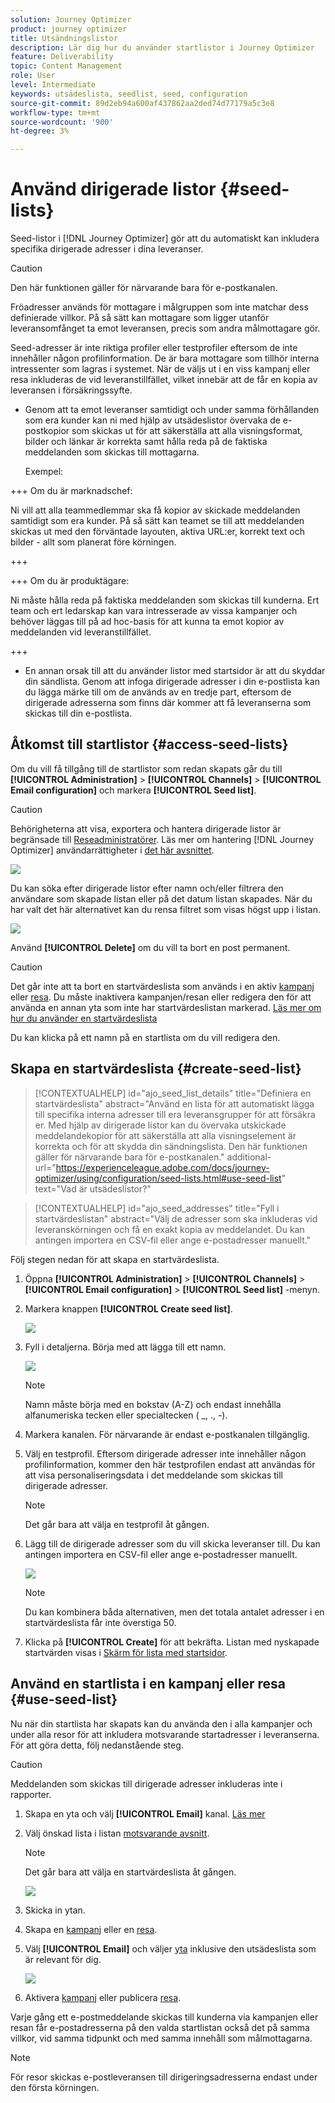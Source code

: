 ```yaml
---
solution: Journey Optimizer
product: journey optimizer
title: Utsändningslistor
description: Lär dig hur du använder startlistor i Journey Optimizer
feature: Deliverability
topic: Content Management
role: User
level: Intermediate
keywords: utsädeslista, seedlist, seed, configuration
source-git-commit: 89d2eb94a600af437862aa2ded74d77179a5c3e8
workflow-type: tm+mt
source-wordcount: '900'
ht-degree: 3%

---
```


# Använd dirigerade listor {#seed-lists}

Seed-listor i [!DNL Journey Optimizer] gör att du automatiskt kan inkludera specifika dirigerade adresser i dina leveranser.

>[!CAUTION]
>
>Den här funktionen gäller för närvarande bara för e-postkanalen.

Fröadresser används för mottagare i målgruppen som inte matchar dess definierade villkor. På så sätt kan mottagare som ligger utanför leveransomfånget ta emot leveransen, precis som andra målmottagare gör.

Seed-adresser är inte riktiga profiler eller testprofiler eftersom de inte innehåller någon profilinformation. De är bara mottagare som tillhör interna intressenter som lagras i systemet. När de väljs ut i en viss kampanj eller resa inkluderas de vid leveranstillfället, vilket innebär att de får en kopia av leveransen i försäkringssyfte.

* Genom att ta emot leveranser samtidigt och under samma förhållanden som era kunder kan ni med hjälp av utsädeslistor övervaka de e-postkopior som skickas ut för att säkerställa att alla visningsformat, bilder och länkar är korrekta samt hålla reda på de faktiska meddelanden som skickas till mottagarna.

  Exempel:

+++ Om du är marknadschef:

  Ni vill att alla teammedlemmar ska få kopior av skickade meddelanden samtidigt som era kunder. På så sätt kan teamet se till att meddelanden skickas ut med den förväntade layouten, aktiva URL:er, korrekt text och bilder - allt som planerat före körningen.

+++

+++ Om du är produktägare:

  Ni måste hålla reda på faktiska meddelanden som skickas till kunderna. Ert team och ert ledarskap kan vara intresserade av vissa kampanjer och behöver läggas till på ad hoc-basis för att kunna ta emot kopior av meddelanden vid leveranstillfället.

+++

* En annan orsak till att du använder listor med startsidor är att du skyddar din sändlista. Genom att infoga dirigerade adresser i din e-postlista kan du lägga märke till om de används av en tredje part, eftersom de dirigerade adresserna som finns där kommer att få leveranserna som skickas till din e-postlista.

## Åtkomst till startlistor {#access-seed-lists}

Om du vill få tillgång till de startlistor som redan skapats går du till **[!UICONTROL Administration]** > **[!UICONTROL Channels]** > **[!UICONTROL Email configuration]** och markera **[!UICONTROL Seed list]**.

>[!CAUTION]
>
>Behörigheterna att visa, exportera och hantera dirigerade listor är begränsade till [Reseadministratörer](../administration/ootb-product-profiles.md#journey-administrator). Läs mer om hantering [!DNL Journey Optimizer] användarrättigheter i [det här avsnittet](../administration/permissions-overview.md).

![](assets/seed-list-access.png)

Du kan söka efter dirigerade listor efter namn och/eller filtrera den användare som skapade listan eller på det datum listan skapades. När du har valt det här alternativet kan du rensa filtret som visas högst upp i listan.

![](assets/seed-list-filtering.png)

Använd **[!UICONTROL Delete]** om du vill ta bort en post permanent.

>[!CAUTION]
>
>Det går inte att ta bort en startvärdeslista som används i en aktiv [kampanj](../campaigns/review-activate-campaign.md) eller [resa](../building-journeys/publishing-the-journey.md). Du måste inaktivera kampanjen/resan eller redigera den för att använda en annan yta som inte har startvärdeslistan markerad. [Läs mer om hur du använder en startvärdeslista](#use-seed-list)

Du kan klicka på ett namn på en startlista om du vill redigera den. <!--Use the **[!UICONTROL Edit]** button to edit a seed list.-->

## Skapa en startvärdeslista {#create-seed-list}

>[!CONTEXTUALHELP]
>id="ajo_seed_list_details"
>title="Definiera en startvärdeslista"
>abstract="Använd en lista för att automatiskt lägga till specifika interna adresser till era leveransgrupper för att försäkra er. Med hjälp av dirigerade listor kan du övervaka utskickade meddelandekopior för att säkerställa att alla visningselement är korrekta och för att skydda din sändningslista. Den här funktionen gäller för närvarande bara för e-postkanalen."
>additional-url="https://experienceleague.adobe.com/docs/journey-optimizer/using/configuration/seed-lists.html#use-seed-list" text="Vad är utsädeslistor?"

>[!CONTEXTUALHELP]
>id="ajo_seed_addresses"
>title="Fyll i startvärdeslistan"
>abstract="Välj de adresser som ska inkluderas vid leveranskörningen och få en exakt kopia av meddelandet. Du kan antingen importera en CSV-fil eller ange e-postadresser manuellt."

Följ stegen nedan för att skapa en startvärdeslista.

1. Öppna **[!UICONTROL Administration]** > **[!UICONTROL Channels]** > **[!UICONTROL Email configuration]** > **[!UICONTROL Seed list]** -menyn.

1. Markera knappen **[!UICONTROL Create seed list]**.

   ![](assets/seed-list-create-button.png)

1. Fyll i detaljerna. Börja med att lägga till ett namn.

   ![](assets/seed-list-details.png)

   >[!NOTE]
   >
   >Namn måste börja med en bokstav (A-Z) och endast innehålla alfanumeriska tecken eller specialtecken ( _, ., -).

1. Markera kanalen. För närvarande är endast e-postkanalen tillgänglig.

1. Välj en testprofil. Eftersom dirigerade adresser inte innehåller någon profilinformation, kommer den här testprofilen endast att användas för att visa personaliseringsdata i det meddelande som skickas till dirigerade adresser.

   >[!NOTE]
   >
   >Det går bara att välja en testprofil åt gången.

1. Lägg till de dirigerade adresser som du vill skicka leveranser till. Du kan antingen importera en CSV-fil eller ange e-postadresser manuellt.

   ![](assets/seed-list-email-addresses.png)

   >[!NOTE]
   >
   >Du kan kombinera båda alternativen, men det totala antalet adresser i en startvärdeslista får inte överstiga 50.

1. Klicka på **[!UICONTROL Create]** för att bekräfta. Listan med nyskapade startvärden visas i [Skärm för lista med startsidor](#access-seed-lists).

## Använd en startlista i en kampanj eller resa {#use-seed-list}

Nu när din startlista har skapats kan du använda den i alla kampanjer och under alla resor för att inkludera motsvarande startadresser i leveranserna. För att göra detta, följ nedanstående steg.

>[!CAUTION]
>
>Meddelanden som skickas till dirigerade adresser inkluderas inte i rapporter.

1. Skapa en yta och välj **[!UICONTROL Email]** kanal. [Läs mer](../email/email-settings.md)

1. Välj önskad lista i listan [motsvarande avsnitt](../email/email-settings.md#seed-list).

   >[!NOTE]
   >
   >Det går bara att välja en startvärdeslista åt gången.

   ![](assets/seed-list-surface.png)

1. Skicka in ytan.

1. Skapa en [kampanj](../campaigns/create-campaign.md) eller en [resa](../building-journeys/journey-gs.md).

1. Välj **[!UICONTROL Email]** och väljer [yta](channel-surfaces.md) inklusive den utsädeslista som är relevant för dig.

   ![](assets/seed-list-campaign-email.png)

1. Aktivera [kampanj](../campaigns/review-activate-campaign.md) eller publicera [resa](../building-journeys/publishing-the-journey.md).

Varje gång ett e-postmeddelande skickas till kunderna via kampanjen eller resan får e-postadresserna på den valda startlistan också det på samma villkor, vid samma tidpunkt och med samma innehåll som målmottagarna.

>[!NOTE]
>
>För resor skickas e-postleveransen till dirigeringsadresserna endast under den första körningen.

